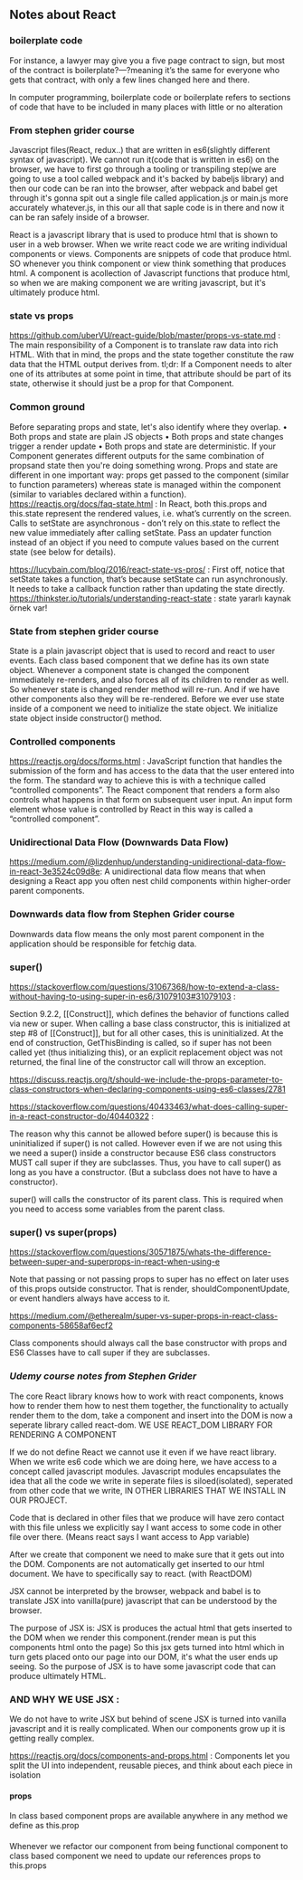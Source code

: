 ## Notes about React
### boilerplate code

For instance, a lawyer may give you a five page contract to sign, but most of the contract is boilerplate?—?meaning it’s the same for everyone who gets that contract, with only a few lines changed here and there.

In computer programming, boilerplate code or boilerplate refers to sections of code that have to be included in many places with little or no alteration

### From stephen grider course

Javascript files(React, redux..) that are written in es6(slightly different syntax of javascript). We cannot run it(code that is written in es6) on the browser, we have to first go through a tooling or transpiling step(we are going to use a tool called webpack and it's backed by babeljs library) and then our code can be ran into the browser,
after webpack and babel get through it's gonna spit out a single file called application.js or main.js more accurately whatever.js, in this our all that saple code is in there and now it can be ran safely inside of a browser.       

React is a javascript library that is used to produce html that is shown to user in a web browser. When we write react code we are writing individual components or views. Components are snippets of code that produce html. SO whenever you think component or view think  something that produces html. A component is acollection of Javascript functions that produce html, so when we are making component we are writing javascript, but it's ultimately produce html.     


### state vs props
https://github.com/uberVU/react-guide/blob/master/props-vs-state.md : 
The main responsibility of a Component is to translate raw data into rich HTML. With that in mind, the props and the state together constitute the raw data that the HTML output derives from.
tl;dr: If a Component needs to alter one of its attributes at some point in time, that attribute should be part of its state, otherwise it should just be a prop for that Component.
### Common ground
Before separating props and state, let's also identify where they overlap.
•	Both props and state are plain JS objects
•	Both props and state changes trigger a render update
•	Both props and state are deterministic. If your Component generates different outputs for the same combination of propsand state then you're doing something wrong.
Props and state are different in one important way: props get passed to the component (similar to function parameters) whereas state is managed within the component (similar to variables declared within a function).
https://reactjs.org/docs/faq-state.html :
In React, both this.props and this.state represent the rendered values, i.e. what’s currently on the screen.
Calls to setState are asynchronous - don’t rely on this.state to reflect the new value immediately after calling setState. Pass an updater function instead of an object if you need to compute values based on the current state (see below for details).

https://lucybain.com/blog/2016/react-state-vs-pros/  :
First off, notice that setState takes a function, that’s because setState can run asynchronously. It needs to take a callback function rather than updating the state directly.
https://thinkster.io/tutorials/understanding-react-state : state yararlı kaynak örnek var!
### State from stephen grider course 
State is a plain javascript object that is used to record and react to user events. Each class based component that we define has its own state object. Whenever a component state is changed the component immediately re-renders, and also forces all of its children to render as well. So whenever state is changed render method will re-run. And if we have other components also they will be re-rendered. Before we ever use state inside of a component we need to initialize the state object. We initialize state object inside constructor() method. 
### Controlled components 
https://reactjs.org/docs/forms.html :
JavaScript function that handles the submission of the form and has access to the data that the user entered into the form. The standard way to achieve this is with a technique called “controlled components”.
The React component that renders a form also controls what happens in that form on subsequent user input. An input form element whose value is controlled by React in this way is called a “controlled component”.

### Unidirectional Data Flow (Downwards Data Flow) 
https://medium.com/@lizdenhup/understanding-unidirectional-data-flow-in-react-3e3524c09d8e:
 A unidirectional data flow means that when designing a React app you often nest child components within higher-order parent components. 
### Downwards data flow from Stephen Grider course 
Downwards data flow means the only most parent component in the application should be responsible for fetchig data.    

### super()
https://stackoverflow.com/questions/31067368/how-to-extend-a-class-without-having-to-using-super-in-es6/31079103#31079103 : 

Section 9.2.2, [[Construct]], which defines the behavior of functions called via new or super. When calling a base class constructor, this is initialized at step #8 of [[Construct]], but for all other cases, this is uninitialized. At the end of construction, GetThisBinding is called, so if super has not been called yet (thus initializing this), or an explicit replacement object was not returned, the final line of the constructor call will throw an exception.

https://discuss.reactjs.org/t/should-we-include-the-props-parameter-to-class-constructors-when-declaring-components-using-es6-classes/2781

https://stackoverflow.com/questions/40433463/what-does-calling-super-in-a-react-constructor-do/40440322 :

The reason why this cannot be allowed before super() is because this is uninitialized if super() is not called. However even if we are not using this we need a super() inside a constructor because ES6 class constructors MUST call super if they are subclasses. Thus, you have to call super() as long as you have a constructor. (But a subclass does not have to have a constructor).

super() will calls the constructor of its parent class. This is required when you need to access some variables from the parent class.

### super() vs super(props)
https://stackoverflow.com/questions/30571875/whats-the-difference-between-super-and-superprops-in-react-when-using-e

Note that passing or not passing props to super has no effect on later uses of this.props outside constructor. That is render, shouldComponentUpdate, or event handlers always have access to it.

https://medium.com/@etherealm/super-vs-super-props-in-react-class-components-58658af6ecf2 

Class components should always call the base constructor with props and ES6 Classes have to call super if they are subclasses.

### *Udemy course notes from Stephen Grider*
The core React library knows how to work with react components, knows how to render them 
how to nest them together, the functionality to actually render them to the dom, take a component 
and insert into the DOM is now a seperate library called react-dom. 
WE USE REACT_DOM LIBRARY FOR RENDERING A COMPONENT 


If we do not define React we cannot use it even if we have react library.
When we write es6 code which we are doing here, we have access to a concept called javascript modules.
Javascript modules encapsulates the idea that all the code we write in seperate files is siloed(isolated), seperated from other code that we write, 
IN OTHER LIBRARIES THAT WE INSTALL IN OUR PROJECT.

Code that is declared in other files that we produce will have zero contact with this file unless we explicitly say I want access to some code in other file over there. 
(Means react says I want access to App variable)
 

After we create that component we need to make sure that it gets out into the DOM. Components are not automatically get inserted to our html document. 
We have to specifically say to react. (with ReactDOM)  

JSX cannot be interpreted by the browser, webpack and babel is to translate JSX into vanilla(pure) javascript that can be understood by the browser.

The purpose of JSX is: 
JSX is produces the actual html that gets inserted to the DOM when we render this component.(render mean is put this components html onto the page)
So this jsx gets turned into html which in turn gets placed onto our page into our DOM, it's what the user ends up seeing.
So the purpose of JSX is to have some javascript code that can produce ultimately HTML.

### AND WHY WE USE JSX : 
We do not have to write JSX but behind of scene JSX is turned into vanilla javascript and it is really complicated.
When our components grow up it is getting really complex. 

 https://reactjs.org/docs/components-and-props.html : 
Components let you split the UI into independent, reusable pieces, and think about each piece in isolation

#### props  
In class based component props are available anywhere in any method we define as this.prop 

#### 
Whenever we refactor our component from being functional component to class based component we need to update our references props to this.props